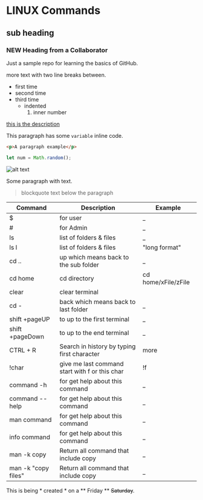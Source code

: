 # LINUX Commands
## sub heading
### NEW Heading from a Collaborator

Just a sample repo for learning the basics of GitHub.

more text with two line breaks between.

- first time
- second time
- third time
  - indented
    1. inner number
    
[this is the description](http://www.github.com)

This paragraph has some `variable` inline code.

```html
<p>A paragraph example</p>
```
```javascript
let num = Math.random();
```

![alt text](http://picsum.photos/200/200)

Some paragraph with text.
> blockquote text below the paragraph

| Command | Description | Example |
| --- | --- | --- |
| $ | for user | _ |
| # | for Admin | _ |
| ls | list of folders & files | _ |
| ls l | list of folders & files| "long format" |
| cd .. | up which means back to the sub folder | _ |
| cd home | cd directory | cd home/xFile/zFile|
| clear | clear terminal | |
| cd - | back which means back to last folder | _ |
| shift +pageUP | to up to the first terminal | _ |
| shift +pageDown | to up to the end terminal | _ |
| CTRL + R | Search in history by typing first character | more |
| !char | give me last command start with f or this char | !f |
| command -h  | for get help about this command | _ |
| command --help | for get help about this command  | _ |
| man command | for get help about this command  | _ |
| info command | for get help about this command  | _ |
| man -k copy | Return all command that include copy | _ |
| man -k "copy files" | Return all command that include copy | _ |

This is being * created * on a ** Friday ** ~~Saturday~~.
